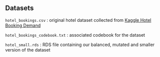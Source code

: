 ## Datasets

`hotel_bookings.csv` : original hotel dataset collected from [Kaggle Hotel Booking Demand](https://www.kaggle.com/datasets/jessemostipak/hotel-booking-demand)

`hotel_bookings_codebook.txt` : associated codebook for the dataset

`hotel_small.rds` : RDS file containing our balanced, mutated and smaller version of the dataset 



